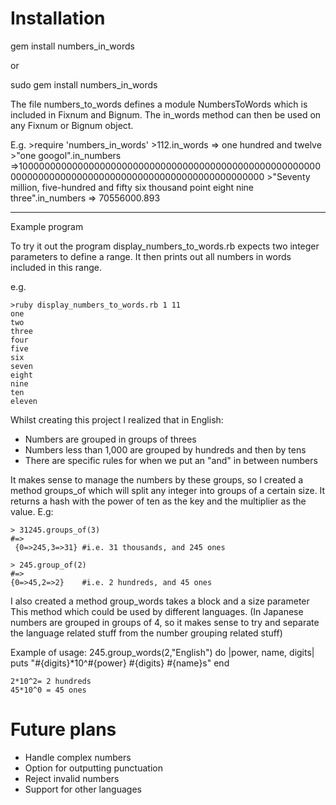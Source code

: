 Installation
============

gem install numbers_in_words

or 

sudo gem install numbers_in_words




The file numbers_to_words defines a module NumbersToWords which is included in Fixnum and Bignum.
The in_words method can then be used on any Fixnum or Bignum object.

E.g.
	>require 'numbers_in_words'
	>112.in_words
	 => one hundred and twelve
	>"one googol".in_numbers
	 =>10000000000000000000000000000000000000000000000000000000000000000000000000000000000000000000000000000 
        >"Seventy million, five-hundred and fifty six thousand point eight nine three".in_numbers
         => 70556000.893

---------------
Example program

To try it out the program display_numbers_to_words.rb expects two integer parameters to define a
range. It then prints out all numbers in words included in this range.

e.g.

	>ruby display_numbers_to_words.rb 1 11
	one
	two
	three
	four
	five
	six
	seven 
	eight
	nine
	ten
	eleven

Whilst creating this project I realized that in English:

* Numbers are grouped in groups of threes
* Numbers less than 1,000 are grouped by hundreds and then by tens
* There are specific rules for when we put an "and" in between numbers

It makes sense to manage the numbers by these groups, so 
I created a method groups_of which will split any integer into
groups of a certain size. It returns a hash with the power of ten
as the key and the multiplier as the value. E.g:

	> 31245.groups_of(3) 
	#=>
	 {0=>245,3=>31} #i.e. 31 thousands, and 245 ones

	> 245.group_of(2)
	#=>
	{0=>45,2=>2}    #i.e. 2 hundreds, and 45 ones

I also created a method group_words takes a block and a size parameter 
This method which could be used by different languages.
(In Japanese numbers are grouped in groups of 4, so it makes sense to try and
separate the language related stuff from the number grouping related stuff)

Example of usage:
	245.group_words(2,"English") do |power, name, digits|
	   puts "#{digits}*10^#{power} #{digits} #{name}s"
	end

	2*10^2= 2 hundreds
	45*10^0 = 45 ones

Future plans
============

* Handle complex numbers
* Option for outputting punctuation
* Reject invalid numbers
* Support for other languages
